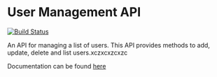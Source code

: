 # User Management API

[![Build Status](https://travis-ci.org/dazzabenn/user-management.svg?branch=master)](https://travis-ci.org/dazzabenn/user-management)

An API for managing a list of users. This API provides methods to add, update, delete and list users.xczxcxzcxzc

Documentation can be found [here](https://glacial-spire-19827.herokuapp.com/docs/)
